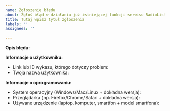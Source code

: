 ```yaml
---
name: Zgłoszenie błędu
about: Zgłoś błąd w działaniu już istniejącej funkcji serwisu RadioLista.
title: Tutaj wpisz tytuł zgłoszenia
labels: ''
assignees: ''

---
```


<!-- Przed zgłoszeniem błędu SPRAWDŹ, czy ktoś inny już go nie zgłosił wcześniej! -->
<!-- Jeśli tak, swoje ewentualne uwagi dopisz w już istniejącym zgłoszeniu. -->

**Opis błędu:**
<!-- Tutaj opisz DOKŁADNIE występujący błąd. WYMAGANE -->



**Informacje o użytkowniku:**
<!-- Wklej określone informacje PO ich etykiecie. OPCJONALNIE -->

- Link lub ID wykazu, którego dotyczy problem:
- Twoja nazwa użytkownika:

**Informacje o oprogramowaniu:**
<!-- Wklej określone informacje PO ich etykiecie. WYMAGANE -->

- System operacyjny (Windows/Mac/Linux + dokładna wersja):
- Przeglądarka (np. Firefox/Chrome/Safari + dokładna wersja):
- Używane urządzenie (laptop, komputer, smartfon + model smartfona):
